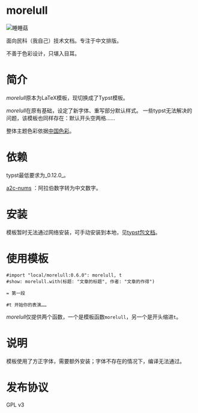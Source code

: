 # morelull

![睡睡菇](https://media.52poke.com/wiki/thumb/c/c9/755Morelull.png/240px-755Morelull.png)

面向民科（我自己）技术文档。专注于中文排版。

不善于色彩设计，只堪入目耳。

# 简介

*morelull*原本为LaTeX模板，现切换成了Typst模板。

*morelull*在原有基础，设定了新字体、重写部分默认样式。
一些typst无法解决的问题，该模板也同样存在：默认开头空两格……

整体主题色彩依据[中国色彩](https://github.com/kalxd/happiny)。

# 依赖

typst最低要求为_0.12.0_。

[a2c-nums](https://github.com/typst/packages/tree/main/packages/preview/a2c-nums/0.0.1) ：阿拉伯数字转为中文数字。

# 安装

模板暂时无法通过网络安装，可手动安装到本地，见[typst包文档](https://github.com/typst/packages?tab=readme-ov-file#local-packages)。

# 使用模板

```typst
#import "local/morelull:0.6.0": morelull, t
#show: morelull.with(标题: "文章的标题", 作者: "文章的作得")

= 第一段

#t 开始你的表演……
```

*morelull*仅提供两个函数，一个是模板函数`morelull`，另一个是开头缩进`t`。

# 说明

模板使用了方正字体，需要额外安装；字体不存在的情况下，编译无法通过。

# 发布协议

GPL v3

